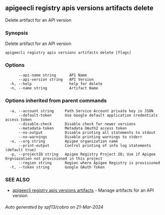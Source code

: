 ## apigeecli registry apis versions artifacts delete

Delete artifact for an API version

### Synopsis

Delete artifact for an API version

```
apigeecli registry apis versions artifacts delete [flags]
```

### Options

```
      --api-name string      API Name
      --api-version string   API Version
  -h, --help                 help for delete
  -n, --name string          Artifact Name
```

### Options inherited from parent commands

```
  -a, --account string     Path Service Account private key in JSON
      --default-token      Use Google default application credentials access token
      --disable-check      Disable check for newer versions
      --metadata-token     Metadata OAuth2 access token
      --no-output          Disable printing all statements to stdout
      --no-warnings        Disable printing warnings to stderr
  -o, --org string         Apigee organization name
      --print-output       Control printing of info log statements (default true)
  -p, --projectID string   Apigee Registry Project ID; Use if Apigee Orgniazation not provisioned in this project
      --region string      Region where Apigee Registry is provisioned
  -t, --token string       Google OAuth Token
```

### SEE ALSO

* [apigeecli registry apis versions artifacts](apigeecli_registry_apis_versions_artifacts.md)	 - Manage artifacts for an API version

###### Auto generated by spf13/cobra on 21-Mar-2024

